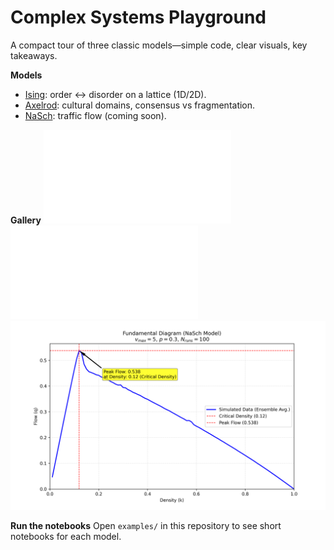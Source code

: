 # Complex Systems Playground

A compact tour of three classic models—simple code, clear visuals, key takeaways.

**Models**
- [Ising](./ising): order ↔ disorder on a lattice (1D/2D).
- [Axelrod](./axelrod): cultural domains, consensus vs fragmentation.
- [NaSch](./nasch): traffic flow (coming soon).

**Gallery**
![Ising](assets/images/Ising_2D_vary_H.pdf)
![Axelrod](assets/images/Axelrod_Phase_Transition_F_vs_q.pdf)
![NaSch](assets/images/nasch_fundamental_diagram.png)

**Run the notebooks**
Open `examples/` in this repository to see short notebooks for each model.

